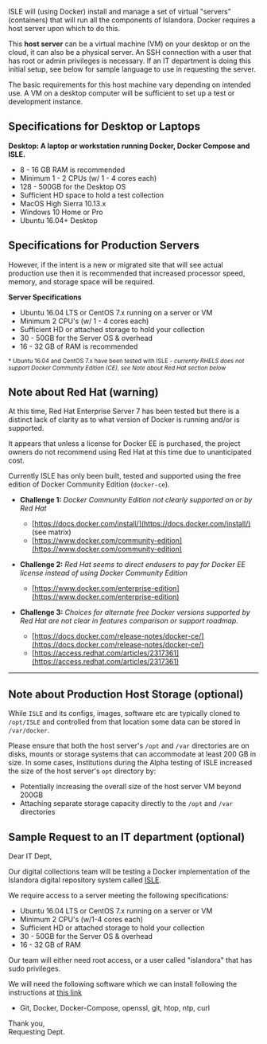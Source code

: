 ISLE will (using Docker) install and manage a set of virtual "servers" (containers) that will run all the components of Islandora. Docker requires a host server upon which to do this.

This **host server** can be a virtual machine (VM) on your desktop or on the cloud, it can also be a physical server. An SSH connection with a user that has root or admin privileges is necessary. If an IT department is doing this initial setup, see below for sample language to use in requesting the server.

The basic requirements for this host machine vary depending on intended use. A VM on a desktop computer will be sufficient to set up a test or development instance.

## Specifications for Desktop or Laptops

**Desktop: A laptop or workstation running Docker, Docker Compose and ISLE.**

  * 8 - 16 GB RAM is recommended
  * Minimum 1 - 2 CPUs (w/ 1 - 4 cores each)  
  * 128 - 500GB for the Desktop OS
  * Sufficient HD space to hold a test collection
  * MacOS High Sierra 10.13.x
  * Windows 10 Home or Pro
  * Ubuntu 16.04+ Desktop

## Specifications for Production Servers

However, if the intent is a new or migrated site that will see actual production use then it is recommended that increased processor speed, memory, and storage space will be required.

**Server Specifications**

* Ubuntu 16.04 LTS or CentOS 7.x running on a server or VM
* Minimum 2 CPU's (w/ 1 - 4 cores each)
* Sufficient HD or attached storage to hold your collection
* 30 - 50GB for the Server OS & overhead
* 16 - 32 GB of RAM is recommended

<sup>* </sub>Ubuntu 16.04 and CentOS 7.x have been tested with ISLE - _currently RHELS does not support Docker Community Edition (CE), see Note about Red Hat section below_

## Note about Red Hat (warning)

At this time, Red Hat Enterprise Server 7 has been tested but there is a distinct lack of clarity as to what version of Docker is running and/or is supported.

It appears that unless a license for Docker EE is purchased, the project owners do not recommend using Red Hat at this time due to unanticipated cost.

Currently ISLE has only been built, tested and supported using the free edition of Docker Community Edition (`docker-ce`).

   * **Challenge 1:** _Docker Community Edition not clearly supported on or by Red Hat_
     * [https://docs.docker.com/install/](https://docs.docker.com/install/) (see matrix)
     * [https://www.docker.com/community-edition](https://www.docker.com/community-edition)

   * **Challenge 2:** _Red Hat seems to direct endusers to pay for Docker EE license instead of using Docker Community Edition_
     * [https://www.docker.com/enterprise-edition](https://www.docker.com/enterprise-edition)

   * **Challenge 3:** _Choices for alternate free Docker versions supported by Red Hat are not clear in features comparison or support roadmap._
     * [https://docs.docker.com/release-notes/docker-ce/](https://docs.docker.com/release-notes/docker-ce/)
     * [https://access.redhat.com/articles/2317361](https://access.redhat.com/articles/2317361)


---

## Note about Production Host Storage (optional)

While `ISLE` and its configs, images, software etc are typically cloned to `/opt/ISLE` and controlled from that location some data can be stored in `/var/docker`.

Please ensure that both the host server's `/opt` and `/var` directories are on disks, mounts or storage systems that can accommodate at least 200 GB in size. In some cases, institutions during the Alpha testing of ISLE increased the size of the host server's `opt` directory by:

  * Potentially increasing the overall size of the host server VM beyond 200GB
  * Attaching separate storage capacity directly to the `/opt` and `/var` directories

## Sample Request to an IT department (optional)

Dear IT Dept,

Our digital collections team will be testing a Docker implementation of the Islandora digital repository system called [ISLE](https://islandora-collaboration-group.github.io/ISLE/).

We require access to a server meeting the following specifications:

 * Ubuntu 16.04 LTS or CentOS 7.x running on a server or VM
 * Minimum 2 CPU's (w/1-4 cores each)
 * Sufficient HD or attached storage to hold your collection
 * 30 - 50GB for the Server OS & overhead
 * 16 - 32 GB of RAM

Our team will either need root access, or a user called "islandora" that has sudo privileges.

We will need the following software which we can install following the instructions at [this link](host_server_system_specifications.md)

 * Git, Docker, Docker-Compose, openssl, git, htop, ntp, curl

Thank you,  
Requesting Dept.
